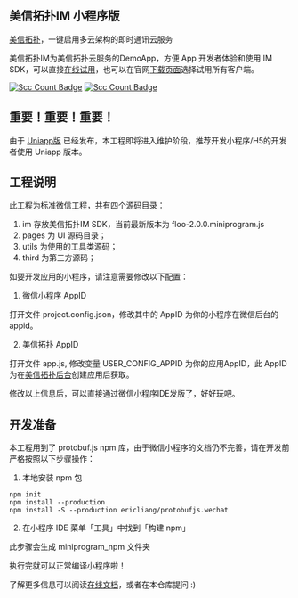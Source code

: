 ## 美信拓扑IM 小程序版

[美信拓扑](https://www.maximtop.com/)，一键启用多云架构的即时通讯云服务

美信拓扑IM为美信拓扑云服务的DemoApp，方便 App 开发者体验和使用 IM SDK，可以直接[在线试用](https://chat-h5.maximtop.com)，也可以在官网[下载页面](https://www.maximtop.com/downloads/)选择试用所有客户端。

[![Scc Count Badge](https://sloc.xyz/github/maxim-top/maxim-miniprogram/?category=total&avg-wage=1)](https://github.com/maxim-top/maxim-miniprogram/) [![Scc Count Badge](https://sloc.xyz/github/maxim-top/maxim-miniprogram/?category=code&avg-wage=1)](https://github.com/maxim-top/maxim-miniprogram/)

## 重要！重要！重要！  

由于 [Uniapp版](https://github.com/maxim-top/maxim-uniapp) 已经发布，本工程即将进入维护阶段，推荐开发小程序/H5的开发者使用 Uniapp 版本。

## 工程说明

此工程为标准微信工程，共有四个源码目录：

1. im 存放美信拓扑IM SDK，当前最新版本为 floo-2.0.0.miniprogram.js
2. pages 为 UI 源码目录；
3. utils 为使用的工具类源码；
4. third 为第三方源码；

如要开发应用的小程序，请注意需要修改以下配置：

1. 微信小程序 AppID

打开文件 project.config.json，修改其中的 AppID 为你的小程序在微信后台的 appid。

2. 美信拓扑 AppID

打开文件 app.js, 修改变量 USER_CONFIG_APPID 为你的应用AppID，此 AppID 为在[美信拓扑后台](https://console.maximtop.com/)创建应用后获取。

修改以上信息后，可以直接通过微信小程序IDE发版了，好好玩吧。

## 开发准备

本工程用到了 protobuf.js npm 库，由于微信小程序的文档仍不完善，请在开发前严格按照以下步骤操作：

1. 本地安装 npm 包

```
npm init
npm install --production
npm install -S --production ericliang/protobufjs.wechat
```
2. 在小程序 IDE 菜单「工具」中找到「构建 npm」

此步骤会生成 miniprogram_npm 文件夹

执行完就可以正常编译小程序啦！

了解更多信息可以阅读[在线文档](https://www.maximtop.com/docs/)，或者在本仓库提问 :)
